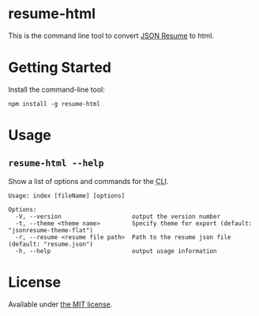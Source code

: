 # resume-html

This is the command line tool to convert [JSON Resume](https://jsonresume.org) to html.

# Getting Started

Install the command-line tool:

```
npm install -g resume-html
```


# Usage

## `resume-html --help`

Show a list of options and commands for the <abbr title="Command Line Interface">CLI</abbr>.

```text
Usage: index [fileName] [options]

Options:
  -V, --version                    output the version number
  -t, --theme <theme name>         Specify theme for export (default: "jsonresume-theme-flat")
  -r, --resume <resume file path>  Path to the resume json file (default: "resume.json")
  -h, --help                       output usage information
```

# License

Available under [the MIT license](http://mths.be/mit).
